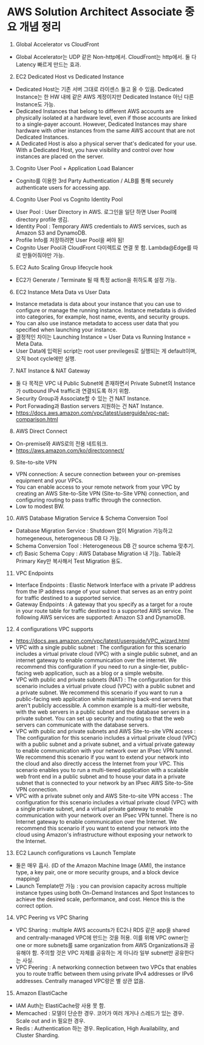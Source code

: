 # AWS Solution Architect Associate 중요 개념 정리  
1) Global Accelerator vs CloudFront  
- Global Accelerator는 UDP 같은 Non-http에서. CloudFront는 http에서. 둘 다 Latency 빠르게 만드는 효과.
2) EC2 Dedicated Host vs Dedicated Instance
- Dedicated Host는 기존 서버 그대로 라이센스 들고 올 수 있음. Dedicated Instance는 한 HW 내에 같은 AWS 계정이지만 Dedicated Instance 아닌 다른 Instance도 가능.  
- Dedicated Instances that belong to different AWS accounts are physically isolated at a hardware level, even if those accounts are linked to a single-payer account. However, Dedicated Instances may share hardware with other instances from the same AWS account that are not Dedicated Instances.  
- A Dedicated Host is also a physical server that's dedicated for your use. With a Dedicated Host, you have visibility and control over how instances are placed on the server.  
3) Cognito User Pool + Application Load Balancer  
- Cognito를 이용한 3rd Party Authentication / ALB를 통해 securely authenticate users for accessing app.  
4) Cognito User Pool vs Cognito Identity Pool  
- User Pool : User Directory in AWS. 로그인을 일단 하면 User Pool에 directory profile 생김.   
- Identity Pool : Temporary AWS credentials to AWS services, such as Amazon S3 and DynamoDB.  
- Profile Info를 저장하려면 User Pool을 써야 됨!  
- Cognito User Pool과 CloudFront 다이렉트로 연결 못 함. Lambda@Edge를 따로 만들어줘야만 가능.
5) EC2 Auto Scaling Group lifecycle hook  
- EC2가 Generate / Terminate 될 때 특정 action을 취하도록 설정 가능.  
6) EC2 Instance Meta Data vs User Data  
- Instance metadata is data about your instance that you can use to configure or manage the running instance. Instance metadata is divided into categories, for example, host name, events, and security groups.  
- You can also use instance metadata to access user data that you specified when launching your instance.  
- 결정적인 차이는 Launching Instance = User Data vs Running Instance = Meta Data.  
- User Data에 입력된 script는 root user previleges로 실행되는 게 default이며, 오직 boot cycle에만 실행.  
7) NAT Instance & NAT Gateway  
- 둘 다 목적은 VPC 내 Public Subnet에 존재하면서 Private Subnet의 Instance가 outbound IPv4 traffic과 연결되도록 하기 위함.  
- Security Group과 Associate할 수 있는 건 NAT Instance.  
- Port Forwading과 Bastion servers 지원하는 건 NAT Instance.  
- https://docs.aws.amazon.com/vpc/latest/userguide/vpc-nat-comparison.html  
8) AWS Direct Connect  
- On-premise와 AWS로의 전용 네트워크.
- https://aws.amazon.com/ko/directconnect/  
9) Site-to-site VPN  
- VPN connection: A secure connection between your on-premises equipment and your VPCs.  
- You can enable access to your remote network from your VPC by creating an AWS Site-to-Site VPN (Site-to-Site VPN) connection, and configuring routing to pass traffic through the connection.  
- Low to modest BW.  
10) AWS Database Migration Service & Schema Conversion Tool  
- Database Migration Service : Shutdown 없이 Migration 가능하고 homegeneous, heterogeneous DB 다 가능.  
- Schema Conversion Tool : Heterogeneous DB 간 source schema 맞추기.  
- cf) Basic Schema Copy : AWS Database Migration 내 기능. Table과 Primary Key만 복사해서 Test Migration 용도.  
11) VPC Endpoints  
- Interface Endpoints : Elastic Network Interface with a private IP address from the IP address range of your subnet that serves as an entry point for traffic destined to a supported service.  
- Gateway Endpoints : A gateway that you specify as a target for a route in your route table for traffic destined to a supported AWS service. The following AWS services are supported: Amazon S3 and DynamoDB.  
12) 4 configurations VPC supports
- https://docs.aws.amazon.com/vpc/latest/userguide/VPC_wizard.html
- VPC with a single public subnet : The configuration for this scenario includes a virtual private cloud (VPC) with a single public subnet, and an internet gateway to enable communication over the internet. We recommend this configuration if you need to run a single-tier, public-facing web application, such as a blog or a simple website.  
- VPC with public and private subnets (NAT) : The configuration for this scenario includes a virtual private cloud (VPC) with a public subnet and a private subnet. We recommend this scenario if you want to run a public-facing web application while maintaining back-end servers that aren't publicly accessible. A common example is a multi-tier website, with the web servers in a public subnet and the database servers in a private subnet. You can set up security and routing so that the web servers can communicate with the database servers.  
- VPC with public and private subnets and AWS Site-to-site VPN access : The configuration for this scenario includes a virtual private cloud (VPC) with a public subnet and a private subnet, and a virtual private gateway to enable communication with your network over an IPsec VPN tunnel. We recommend this scenario if you want to extend your network into the cloud and also directly access the Internet from your VPC. This scenario enables you to run a multi-tiered application with a scalable web front end in a public subnet and to house your data in a private subnet that is connected to your network by an IPsec AWS Site-to-Site VPN connection.  
- VPC with a private subnet only and AWS Site-to-site VPN access : The configuration for this scenario includes a virtual private cloud (VPC) with a single private subnet, and a virtual private gateway to enable communication with your network over an IPsec VPN tunnel. There is no Internet gateway to enable communication over the Internet. We recommend this scenario if you want to extend your network into the cloud using Amazon's infrastructure without exposing your network to the Internet.  
13) EC2 Launch configurations vs Launch Template  
- 둘은 매우 흡사. (ID of the Amazon Machine Image (AMI), the instance type, a key pair, one or more security groups, and a block device mapping)
- Launch Template만 가능 : you can provision capacity across multiple instance types using both On-Demand Instances and Spot Instances to achieve the desired scale, performance, and cost. Hence this is the correct option.  
14) VPC Peering vs VPC Sharing  
- VPC Sharing : multiple AWS accounts가 EC2나 RDS 같은 app을 shared and centrally-managed VPC에 만드는 것을 허용. 이를 위해 VPC owner는 one or more subnets를 same organization from AWS Organizations과 공유해야 함. 주의할 것은 VPC 자체를 공유하는 게 아니라 일부 subnet만 공유한다는 사실.  
- VPC Peering : A networking connection between two VPCs that enables you to route traffic between them using private IPv4 addresses or IPv6 addresses. Centrally managed VPC랑은 별 상관 없음.  
15) Amazon ElastiCache  
- IAM Auth는 ElastiCache랑 사용 못 함.  
- Memcached : 모델이 단순한 경우. 코어가 여러 개거나 스레드가 있는 경우. Scale out and in 필요한 경우.  
- Redis : Authentication 하는 경우. Replication, High Availability, and Cluster Sharding.  





   
